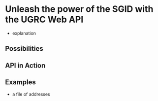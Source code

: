 # Unleash the power of the SGID with the UGRC Web API

- explanation

## Possibilities

## API in Action

## Examples

- a file of addresses
